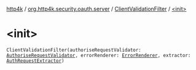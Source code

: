 [http4k](../../index.md) / [org.http4k.security.oauth.server](../index.md) / [ClientValidationFilter](index.md) / [&lt;init&gt;](./-init-.md)

# &lt;init&gt;

`ClientValidationFilter(authoriseRequestValidator: `[`AuthoriseRequestValidator`](../-authorise-request-validator/index.md)`, errorRenderer: `[`ErrorRenderer`](../-error-renderer/index.md)`, extractor: `[`AuthRequestExtractor`](../-auth-request-extractor/index.md)`)`